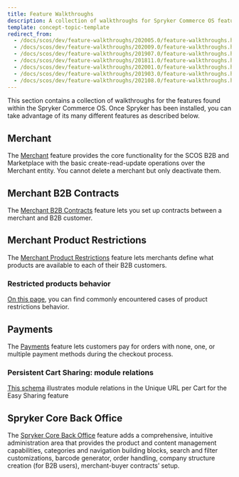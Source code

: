 ```yaml
---
title: Feature Walkthroughs
description: A collection of walkthroughs for Spryker Commerce OS features.
template: concept-topic-template
redirect_from:
  - /docs/scos/dev/feature-walkthroughs/202005.0/feature-walkthroughs.html
  - /docs/scos/dev/feature-walkthroughs/202009.0/feature-walkthroughs.html
  - /docs/scos/dev/feature-walkthroughs/201907.0/feature-walkthroughs.html
  - /docs/scos/dev/feature-walkthroughs/201811.0/feature-walkthroughs.html
  - /docs/scos/dev/feature-walkthroughs/202001.0/feature-walkthroughs.html
  - /docs/scos/dev/feature-walkthroughs/201903.0/feature-walkthroughs.html
  - /docs/scos/dev/feature-walkthroughs/202108.0/feature-walkthroughs.html
---
```


This section contains a collection of walkthroughs for the features found within the Spryker Commerce OS. Once Spryker has been installed, you can take advantage of its many different features as described below.


## Merchant

The [Merchant](/docs/scos/dev/feature-walkthroughs/{{page.version}}/merchant-feature-walkthrough.html) feature provides the core functionality for the SCOS B2B and Marketplace with the basic create-read-update operations over the Merchant entity. You cannot delete a merchant but only deactivate them.

## Merchant B2B Contracts

The [Merchant B2B Contracts](/docs/scos/dev/feature-walkthroughs/{{page.version}}/merchant-b2b-contracts-feature-walkthrough.html) feature lets you set up contracts between a merchant and B2B customer.


## Merchant Product Restrictions

The [Merchant Product Restrictions](/docs/scos/dev/feature-walkthroughs/{{page.version}}/merchant-product-restrictions-feature-walkthrough/merchant-product-restrictions-feature-walkthrough.html) feature lets merchants define what products are available to each of their B2B customers.

### Restricted products behavior

[On this page](/docs/scos/dev/feature-walkthroughs/{{page.version}}/merchant-product-restrictions-feature-walkthrough/restricted-products-behavior.html), you can find commonly encountered cases of product restrictions behavior.


## Payments

The [Payments](/docs/scos/dev/feature-walkthroughs/{{page.version}}/payments-feature-walkthrough.html) feature lets customers pay for orders with none, one, or multiple payment methods during the checkout process.

### Persistent Cart Sharing: module relations

[This schema](/docs/scos/dev/feature-walkthroughs/{{page.version}}/persistent-cart-sharing-feature-walkthrough/persistent-cart-sharing-feature-module-relations.html) illustrates module relations in the Unique URL per Cart for the Easy Sharing feature


## Spryker Core Back Office

The [Spryker Core Back Office](/docs/scos/dev/feature-walkthroughs/{{page.version}}/spryker-core-back-office-feature-walkthrough/spryker-core-back-office-feature-walkthrough.html) feature adds a comprehensive, intuitive administration area that provides the product and content management capabilities, categories and navigation building blocks, search and filter customizations, barcode generator, order handling, company structure creation (for B2B users), merchant-buyer contracts’ setup.
